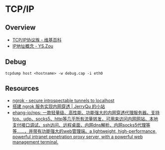 # TCP/IP

## Overview

- [TCP/IP协议族 - 维基百科](https://zh.wikipedia.org/wiki/TCP/IP%E5%8D%8F%E8%AE%AE%E6%97%8F)
- [IP地址概念 - YS.Zou](https://www.zouyesheng.com/ip.html)

## Debug

    tcpdump host <hostname> -w debug.cap -i eth0

## Resources

- [ngrok - secure introspectable tunnels to localhost](https://ngrok.com/)
- [搭建 ngrok 服务实现内网穿透 | JerryQu 的小站](https://imququ.com/post/self-hosted-ngrokd.html)
- [ehang-io/nps: 一款轻量级、高性能、功能强大的内网穿透代理服务器。支持tcp、udp、socks5、http等几乎所有流量转发，可用来访问内网网站、本地支付接口调试、ssh访问、远程桌面，内网dns解析、内网socks5代理等等……，并带有功能强大的web管理端。a lightweight, high-performance, powerful intranet penetration proxy server, with a powerful web management terminal.](https://github.com/ehang-io/nps)
